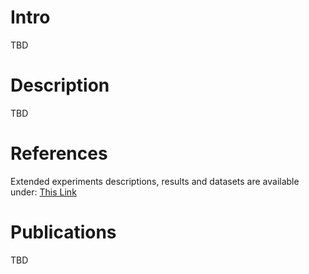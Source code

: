 # Intro
TBD

# Description
TBD

# References
Extended experiments descriptions, results and datasets are available under:
[This Link](https://drive.google.com/drive/folders/1Qrleo5YZe3HnNLu7zDff7hK_f8dAyAKk?usp=sharing)

# Publications
TBD
